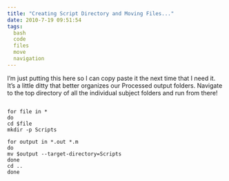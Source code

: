 ```yaml
---
title: "Creating Script Directory and Moving Files..."
date: 2010-7-19 09:51:54
tags:
  bash
  code
  files
  move
  navigation
---
```



I’m just putting this here so I can copy paste it the next time that I need it. It’s a little ditty that better organizes our Processed output folders. Navigate to the top directory of all the individual subject folders and run from there!

<pre>
<code>
for file in *
do
cd $file
mkdir -p Scripts

for output in *.out *.m
do
mv $output --target-directory=Scripts
done
cd ..
done
</code>
</pre>

